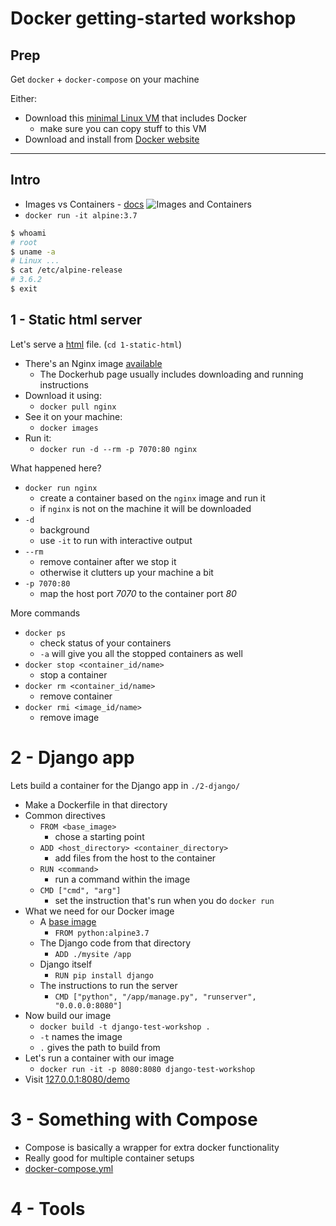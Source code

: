 # Docker getting-started workshop

## Prep
Get `docker` + `docker-compose` on your machine

Either:
* Download this [minimal Linux VM](http://dl.bintray.com/vmware/photon/2.0/GA/ova/photon-custom-lsilogic-hw11-2.0-304b817.ova) that includes Docker
	* make sure you can copy stuff to this VM
* Download and install from [Docker website](https://docs.docker.com/docker-for-mac/install/)

* * *

## Intro
* Images vs Containers - [docs](https://docs.docker.com/v17.09/engine/userguide/storagedriver/imagesandcontainers/#images-and-layers)
![Images and Containers](./container-layers.jpg)
* `docker run -it alpine:3.7`
```sh
$ whoami
# root
$ uname -a
# Linux ...
$ cat /etc/alpine-release
# 3.6.2
$ exit
```

## 1 - Static html server

Let's serve a [html](1-static-html/test.html) file. (`cd 1-static-html`)

* There's an Nginx image [available](https://hub.docker.com/_/nginx/)
	* The Dockerhub page usually includes downloading and running instructions
* Download it using:
	* `docker pull nginx`
* See it on your machine:
	* `docker images`
* Run it:
	* `docker run -d --rm -p 7070:80 nginx`

What happened here?

* `docker run nginx`
	* create a container based on the `nginx` image and run it
	* if `nginx` is not on the machine it will be downloaded
* `-d`
	* background
	* use `-it` to run with interactive output
* `--rm`
	* remove container after we stop it
	* otherwise it clutters up your machine a bit
* `-p 7070:80`
	* map the host port *7070* to the container port *80*

More commands

* `docker ps`
	* check status of your containers
	* `-a` will give you all the stopped containers as well
* `docker stop <container_id/name>`
	* stop a container
* `docker rm <container_id/name>`
	* remove container
* `docker rmi <image_id/name>`
	* remove image

# 2 - Django app

Lets build a container for the Django app in `./2-django/`

* Make a Dockerfile in that directory
* Common directives
	* `FROM <base_image>`
		* chose a starting point
	* `ADD <host_directory> <container_directory>`
		* add files from the host to the container
	* `RUN <command>`
		* run a command within the image
	* `CMD ["cmd", "arg"]`
		* set the instruction that's run when you do `docker run`
* What we need for our Docker image
	* A [base image](https://hub.docker.com/_/python/)
		* `FROM python:alpine3.7`
	* The Django code from that directory
		* `ADD ./mysite /app`
	* Django itself
		* `RUN pip install django`
	* The instructions to run the server
		* `CMD ["python", "/app/manage.py", "runserver", "0.0.0.0:8080"]`
* Now build our image
	* `docker build -t django-test-workshop .`
	* `-t` names the image
	* `.` gives the path to build from
* Let's run a container with our image
	* `docker run -it -p 8080:8080 django-test-workshop`
* Visit [127.0.0.1:8080/demo](http://127.0.0.1:8080/demo)

# 3 - Something with Compose

* Compose is basically a wrapper for extra docker functionality
* Really good for multiple container setups
* [docker-compose.yml](./3-compose/docker-compose.yml)

# 4 - Tools